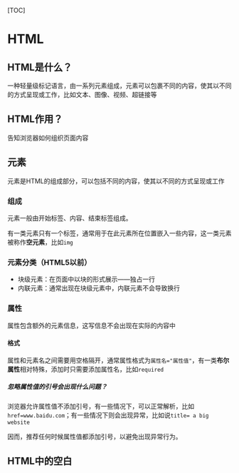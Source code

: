 [TOC]

# HTML
## HTML是什么？
一种轻量级标记语言，由一系列元素组成，元素可以包裹不同的内容，使其以不同的方式呈现或工作，比如文本、图像、视频、超链接等

## HTML作用？
告知浏览器如何组织页面内容

## 元素
元素是HTML的组成部分，可以包括不同的内容，使其以不同的方式呈现或工作

### 组成
元素一般由开始标签、内容、结束标签组成。

有一类元素只有一个标签，通常用于在此元素所在位置嵌入一些内容，这一类元素被称作**空元素**，比如`img`

### 元素分类（HTML5以前）
- 块级元素：在页面中以块的形式展示——独占一行
- 内联元素：通常出现在块级元素中，内联元素不会导致换行

### 属性
属性包含额外的元素信息，这写信息不会出现在实际的内容中

#### 格式
属性和元素名之间需要用空格隔开，通常属性格式为`属性名="属性值"`，有一类**布尔属性**相对特殊，添加时只需要添加属性名，比如`required`

##### 忽略属性值的引号会出现什么问题？
浏览器允许属性值不添加引号，有一些情况下，可以正常解析，比如`href=www.baidu.com`；有一些情况下则会出现异常，比如说`title= a big website`

因而，推荐任何时候属性值都添加引号，以避免出现异常行为。

## HTML中的空白

